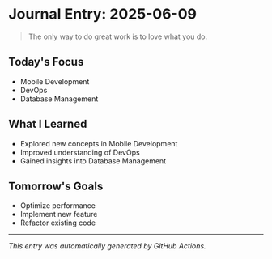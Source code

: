 # Journal Entry: 2025-06-09

> The only way to do great work is to love what you do.

## Today's Focus
- Mobile Development
- DevOps
- Database Management

## What I Learned
- Explored new concepts in Mobile Development
- Improved understanding of DevOps
- Gained insights into Database Management

## Tomorrow's Goals
- Optimize performance
- Implement new feature
- Refactor existing code

---
*This entry was automatically generated by GitHub Actions.*
